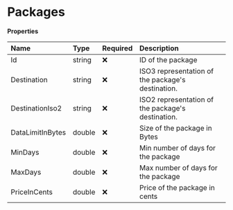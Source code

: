 # Packages

**Properties**

| Name             | Type   | Required | Description                                       |
| :--------------- | :----- | :------- | :------------------------------------------------ |
| Id               | string | ❌       | ID of the package                                 |
| Destination      | string | ❌       | ISO3 representation of the package's destination. |
| DestinationIso2  | string | ❌       | ISO2 representation of the package's destination. |
| DataLimitInBytes | double | ❌       | Size of the package in Bytes                      |
| MinDays          | double | ❌       | Min number of days for the package                |
| MaxDays          | double | ❌       | Max number of days for the package                |
| PriceInCents     | double | ❌       | Price of the package in cents                     |

